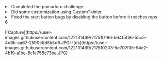 <li> Completed the pomodoro challenge </li>
<li> Did some customization using CustomTkinter </li>
<li> Fixed the start button bugs by disabling the button before it reaches reps 6 </li>
<br>
![Capture](https://user-images.githubusercontent.com/122131469/217510186-b64f5f36-55c5-4c6b-aa67-2590c8d8b5d6.JPG)
![ds](https://user-images.githubusercontent.com/122131469/217510203-5e707f05-54e2-4b19-a1be-8c1e758c73be.JPG)
